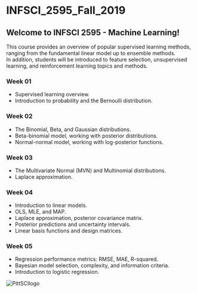 # INFSCI_2595_Fall_2019
## Welcome to INFSCI 2595 - Machine Learning!  
This course provides an overview of popular supervised learning methods, ranging from the fundamental linear model up to ensemble methods.  
In addition, students will be introduced to feature selection, unsupervised learning, and reinforcement learning topics and methods.

### Week 01
* Supervised learning overview.  
* Introduction to probability and the Bernoulli distribution.  

### Week 02
* The Binomial, Beta, and Gaussian distributions.  
* Beta-binomial model, working with posterior distributions.  
* Normal-normal model, working with log-posterior functions.  

### Week 03
* The Multivariate Normal (MVN) and Multinomial distributions.
* Laplace approximation.  

### Week 04
* Introduction to linear models.
* OLS, MLE, and MAP.
* Laplace approximation, posterior covariance matrix.
* Posterior predictions and uncertainty intervals.
* Linear basis functions and design matrices.

### Week 05
* Regression performance metrics: RMSE, MAE, R-squared.
* Bayesian model selection, complexity, and information criteria.
* Introduction to logistic regression.

![PittSCIlogo](https://pbs.twimg.com/profile_images/881872023546408960/coamC-xz_400x400.jpg)

